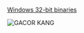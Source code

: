 [Windows 32-bit binaries](https://rayi512x.com/files/bjgmx1k_win32.zip)

![GACOR KANG](https://i.pinimg.com/736x/af/2d/7a/af2d7ac5a49679074f3f4610b4de1a0d.jpg)
